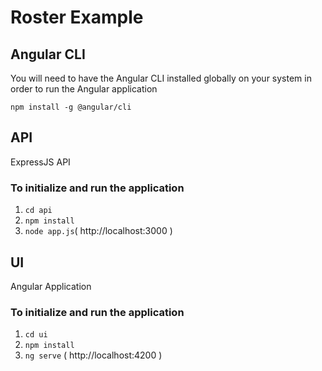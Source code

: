 # Roster Example

## Angular CLI
You will need to have the Angular CLI installed globally on your system in order to run the Angular application

`npm install -g @angular/cli`

## API
ExpressJS API
### To initialize and run the application
1. `cd api`
1. `npm install`
1. `node app.js`( http://localhost:3000 )

## UI
Angular Application
### To initialize and run the application
1. `cd ui`
1. `npm install`
1. `ng serve` ( http://localhost:4200 )

